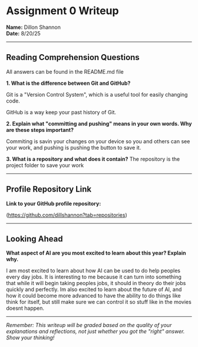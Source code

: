 # Assignment 0 Writeup

**Name:** Dillon Shannon  
**Date:** 8/20/25

---

## Reading Comprehension Questions
All answers can be found in the README.md file

**1. What is the difference between Git and GitHub?**

Git is a "Version Control System", which is a useful tool for easily changing code.

GitHub is a way keep your past history of Git.

**2. Explain what "committing and pushing" means in your own words. Why are these steps important?**

Commiting is savin your changes on your device so you and others can see your work, and pushing is pushing the button to save it.

**3. What is a repository and what does it contain?**
The repository is the project folder to save your work

---

## Profile Repository Link

**Link to your GitHub profile repository:** 

(https://github.com/dillshannon?tab=repositories)

---

## Looking Ahead

**What aspect of AI are you most excited to learn about this year? Explain why.**

I am most excited to learn about how AI can be used to do help peoples every day jobs. It is interesting to me because it can turn into something that while it will begin taking peoples jobs, it should in theory do their jobs quickly and perfectly. Im also excited to learn about the future of AI, and how it could become more advanced to have the ability to do things like think for itself, but still make sure we can control it so stuff like in the movies doesnt happen.

---

*Remember: This writeup will be graded based on the quality of your explanations and reflections, not just whether you got the "right" answer. Show your thinking!*
